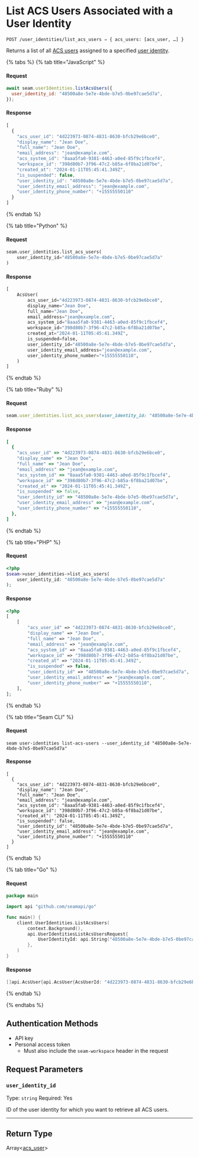 # List ACS Users Associated with a User Identity

```
POST /user_identities/list_acs_users ⇒ { acs_users: [acs_user, …] }
```

Returns a list of all [ACS users](https://docs.seam.co/latest/capability-guides/access-systems/user-management) assigned to a specified [user identity](https://docs.seam.co/latest/capability-guides/mobile-access-in-development/managing-mobile-app-user-accounts-with-user-identities#what-is-a-user-identity).

{% tabs %}
{% tab title="JavaScript" %}
#### Request

```javascript
await seam.userIdentities.listAcsUsers({
  user_identity_id: "48500a8e-5e7e-4bde-b7e5-0be97cae5d7a",
});
```

#### Response

```javascript
[
  {
    "acs_user_id": "4d223973-0874-4831-8630-bfcb29e6bce0",
    "display_name": "Jean Doe",
    "full_name": "Jean Doe",
    "email_address": "jean@example.com",
    "acs_system_id": "8aaa5fa0-9381-4463-a0ed-85f9c1fbcef4",
    "workspace_id": "398d80b7-3f96-47c2-b85a-6f8ba21d07be",
    "created_at": "2024-01-11T05:45:41.349Z",
    "is_suspended": false,
    "user_identity_id": "48500a8e-5e7e-4bde-b7e5-0be97cae5d7a",
    "user_identity_email_address": "jean@example.com",
    "user_identity_phone_number": "+15555550110"
  }
]
```
{% endtab %}

{% tab title="Python" %}
#### Request

```python
seam.user_identities.list_acs_users(
    user_identity_id="48500a8e-5e7e-4bde-b7e5-0be97cae5d7a"
)
```

#### Response

```python
[
    AcsUser(
        acs_user_id="4d223973-0874-4831-8630-bfcb29e6bce0",
        display_name="Jean Doe",
        full_name="Jean Doe",
        email_address="jean@example.com",
        acs_system_id="8aaa5fa0-9381-4463-a0ed-85f9c1fbcef4",
        workspace_id="398d80b7-3f96-47c2-b85a-6f8ba21d07be",
        created_at="2024-01-11T05:45:41.349Z",
        is_suspended=false,
        user_identity_id="48500a8e-5e7e-4bde-b7e5-0be97cae5d7a",
        user_identity_email_address="jean@example.com",
        user_identity_phone_number="+15555550110",
    )
]
```
{% endtab %}

{% tab title="Ruby" %}
#### Request

```ruby
seam.user_identities.list_acs_users(user_identity_id: "48500a8e-5e7e-4bde-b7e5-0be97cae5d7a")
```

#### Response

```ruby
[
  {
    "acs_user_id" => "4d223973-0874-4831-8630-bfcb29e6bce0",
    "display_name" => "Jean Doe",
    "full_name" => "Jean Doe",
    "email_address" => "jean@example.com",
    "acs_system_id" => "8aaa5fa0-9381-4463-a0ed-85f9c1fbcef4",
    "workspace_id" => "398d80b7-3f96-47c2-b85a-6f8ba21d07be",
    "created_at" => "2024-01-11T05:45:41.349Z",
    "is_suspended" => false,
    "user_identity_id" => "48500a8e-5e7e-4bde-b7e5-0be97cae5d7a",
    "user_identity_email_address" => "jean@example.com",
    "user_identity_phone_number" => "+15555550110",
  },
]
```
{% endtab %}

{% tab title="PHP" %}
#### Request

```php
<?php
$seam->user_identities->list_acs_users(
    user_identity_id: "48500a8e-5e7e-4bde-b7e5-0be97cae5d7a"
);
```

#### Response

```php
<?php
[
    [
        "acs_user_id" => "4d223973-0874-4831-8630-bfcb29e6bce0",
        "display_name" => "Jean Doe",
        "full_name" => "Jean Doe",
        "email_address" => "jean@example.com",
        "acs_system_id" => "8aaa5fa0-9381-4463-a0ed-85f9c1fbcef4",
        "workspace_id" => "398d80b7-3f96-47c2-b85a-6f8ba21d07be",
        "created_at" => "2024-01-11T05:45:41.349Z",
        "is_suspended" => false,
        "user_identity_id" => "48500a8e-5e7e-4bde-b7e5-0be97cae5d7a",
        "user_identity_email_address" => "jean@example.com",
        "user_identity_phone_number" => "+15555550110",
    ],
];
```
{% endtab %}

{% tab title="Seam CLI" %}
#### Request

```seam_cli
seam user-identities list-acs-users --user_identity_id "48500a8e-5e7e-4bde-b7e5-0be97cae5d7a"
```

#### Response

```seam_cli
[
  {
    "acs_user_id": "4d223973-0874-4831-8630-bfcb29e6bce0",
    "display_name": "Jean Doe",
    "full_name": "Jean Doe",
    "email_address": "jean@example.com",
    "acs_system_id": "8aaa5fa0-9381-4463-a0ed-85f9c1fbcef4",
    "workspace_id": "398d80b7-3f96-47c2-b85a-6f8ba21d07be",
    "created_at": "2024-01-11T05:45:41.349Z",
    "is_suspended": false,
    "user_identity_id": "48500a8e-5e7e-4bde-b7e5-0be97cae5d7a",
    "user_identity_email_address": "jean@example.com",
    "user_identity_phone_number": "+15555550110"
  }
]
```
{% endtab %}

{% tab title="Go" %}
#### Request

```go
package main

import api "github.com/seamapi/go"

func main() {
	client.UserIdentities.ListAcsUsers(
		context.Background(),
		api.UserIdentitiesListAcsUsersRequest{
			UserIdentityId: api.String("48500a8e-5e7e-4bde-b7e5-0be97cae5d7a"),
		},
	)
}
```

#### Response

```go
[]api.AcsUser{api.AcsUser{AcsUserId: "4d223973-0874-4831-8630-bfcb29e6bce0", DisplayName: "Jean Doe", FullName: "Jean Doe", EmailAddress: "jean@example.com", AcsSystemId: "8aaa5fa0-9381-4463-a0ed-85f9c1fbcef4", WorkspaceId: "398d80b7-3f96-47c2-b85a-6f8ba21d07be", CreatedAt: "2024-01-11T05:45:41.349Z", IsSuspended: false, UserIdentityId: "48500a8e-5e7e-4bde-b7e5-0be97cae5d7a", UserIdentityEmailAddress: "jean@example.com", UserIdentityPhoneNumber: "+15555550110"}}
```
{% endtab %}

{% endtabs %}

## Authentication Methods

- API key
- Personal access token
  - Must also include the `seam-workspace` header in the request

## Request Parameters

### `user_identity_id`

Type: `string`
Required: Yes

ID of the user identity for which you want to retrieve all ACS users.

***

## Return Type

Array<[acs\_user](./)>
